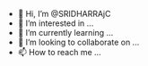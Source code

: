 - 👋 Hi, I’m @SRIDHARRAjC
- 👀 I’m interested in ...
- 🌱 I’m currently learning ...
- 💞️ I’m looking to collaborate on ...
- 📫 How to reach me ...

<!---
SRIDHARRAjC/SRIDHARRAjC is a ✨ special ✨ repository because its `README.md` (this file) appears on your GitHub profile.
You can click the Preview link to take a look at your changes.
--->
